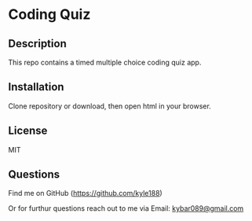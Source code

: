 # Coding Quiz


## Description

This repo contains a timed multiple choice coding quiz app.  

## Installation  

Clone repository or download, then open html in your browser.

## License

MIT

## Questions

Find me on GitHub  (https://github.com/kyle188)

Or for furthur questions reach out to me via Email:   kybar089@gmail.com